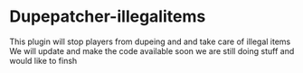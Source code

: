 # Dupepatcher-illegalitems
This plugin will stop players from dupeing and and take care of illegal items
We will update and make the code available soon we are still doing stuff and would like to finsh
